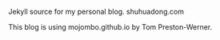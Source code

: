 Jekyll source for my personal blog.
shuhuadong.com

This blog is using mojombo.github.io by Tom Preston-Werner.
